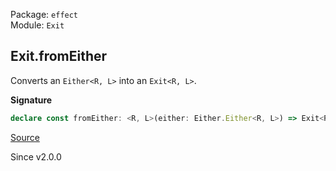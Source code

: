 Package: `effect`<br />
Module: `Exit`<br />

## Exit.fromEither

Converts an `Either<R, L>` into an `Exit<R, L>`.

**Signature**

```ts
declare const fromEither: <R, L>(either: Either.Either<R, L>) => Exit<R, L>
```

[Source](https://github.com/Effect-TS/effect/tree/main/packages/effect/src/Exit.ts#L234)

Since v2.0.0
